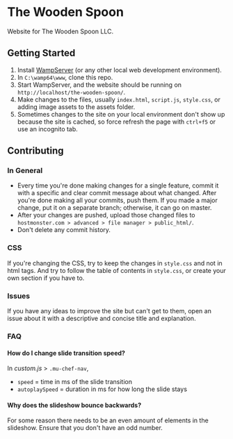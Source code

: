
# The Wooden Spoon

Website for The Wooden Spoon LLC.

## Getting Started

1. Install [WampServer](https://www.wampserver.com/en/) (or any other local web development environment).
2. In ```C:\wamp64\www```, clone this repo.
3. Start WampServer, and the website should be running on ```http://localhost/the-wooden-spoon/```.
4. Make changes to the files, usually ```index.html```, ```script.js```, ```style.css```, or adding image assets to the assets folder.
5. Sometimes changes to the site on your local environment don't show up because the site is cached, so force refresh the page with ```ctrl+f5``` or use an incognito tab.

## Contributing

### In General
- Every time you're done making changes for a single feature, commit it with a specific and clear commit message about what changed. After you're done making all your commits, push them. If you made a major change, put it on a separate branch; otherwise, it can go on master.
- After your changes are pushed, upload those changed files to ```hostmonster.com > advanced > file manager > public_html/```.
- Don't delete any commit history.

### CSS
If you're changing the CSS, try to keep the changes in ```style.css``` and not in html tags. And try to follow the table of contents in ```style.css```, or create your own section if you have to.

### Issues
If you have any ideas to improve the site but can't get to them, open an issue about it with a descriptive and concise title and explanation.

### FAQ
#### How do I change slide transition speed?
In _custom.js_ > `.mu-chef-nav`, 
  - `speed` = time in ms of the slide transition
  - `autoplaySpeed` = duration in ms for how long the slide stays
#### Why does the slideshow bounce backwards?
For some reason there needs to be an even amount of elements in the slideshow. Ensure that you don't have an odd number.
